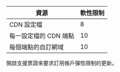 
資源 | 軟性限制
---------|-----------
CDN 設定檔 | 8
每一設定檔的 CDN 端點 | 10
每個端點的自訂網域 | 10 

開啟支援票證來要求訂用帳戶彈性限制的更新。

<!---HONumber=AcomDC_0824_2016-->